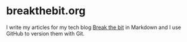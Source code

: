breakthebit.org
===============

I write my articles for my tech blog [Break the bit](http://breakthebit.org) in Markdown
and I use GitHub to version them with Git.